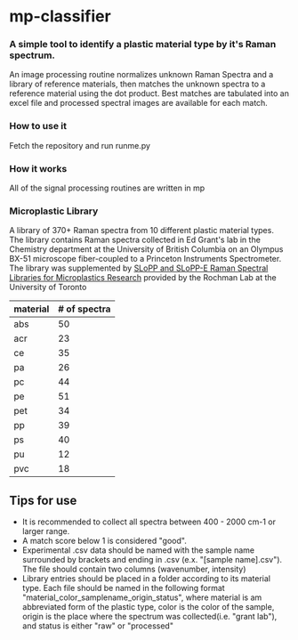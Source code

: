 # mp-classifier

### A simple tool to identify a plastic material type by it's Raman spectrum.

An image processing routine normalizes unknown Raman Spectra and a library of reference materials, then matches the unknown spectra to a reference material using the dot product.
Best matches are tabulated into an excel file and processed spectral images are available for each match. 

### How to use it

Fetch the repository and run runme.py

### How it works
All of the signal processing routines are written in mp



### Microplastic Library
A library of 370+ Raman spectra from 10 different plastic material types. The library contains Raman spectra
collected in Ed Grant's lab in the Chemistry department at the University of British Columbia on an Olympus BX-51
microscope fiber-coupled to a Princeton Instruments Spectrometer. The library was supplemented by [SLoPP and SLoPP-E
Raman Spectral Libraries for
Microplastics Research](https://rochmanlab.wordpress.com/spectral-libraries-for-microplastics-research/) provided by the Rochman Lab at the University of Toronto

| material | # of spectra |
| -------- | ------------ | 
| abs      |    50| 
|	 acr 	   |    23|
|	 ce   	 |    35|
|	 pa      |	  26|
|	 pc 	   | 	  44|
|	 pe 	   |    51|
|	 pet 	   | 	  34|
|	 pp      |	  39|
|	 ps      |    40|
|	 pu 	   |    12|
|	 pvc 	   |    18|

## Tips for use
- It is recommended to collect all spectra between 400 - 2000 cm-1 or larger range.
- A match score below 1 is considered "good".
- Experimental .csv data should be named with the sample name surrounded by brackets and ending in .csv (e.x. "[sample name].csv"). The file should contain two columns (wavenumber, intensity)
- Library entries should be placed in a folder according to its material type. Each file should be named in the following format "material_color_samplename_origin_status", where material is am abbreviated form of the plastic type, color is the color of the sample, origin is the place where the spectrum was collected(i.e. "grant lab"), and status is either "raw" or "processed"
